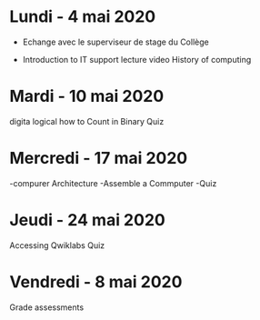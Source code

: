 # Lundi - 4 mai 2020

* Echange avec le superviseur de stage du Collège

* Introduction to IT support lecture video 
History of computing

# Mardi - 10 mai 2020
digita logical
how to Count in Binary
Quiz
# Mercredi -  17 mai 2020
-compurer Architecture
-Assemble a Commputer
-Quiz
# Jeudi - 24 mai 2020
Accessing Qwiklabs
Quiz
# Vendredi - 8 mai 2020
Grade assessments
